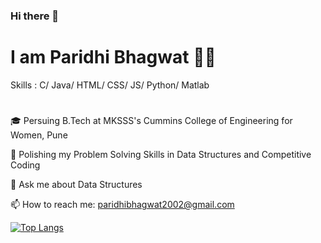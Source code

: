 ### Hi there 👋

# I am Paridhi Bhagwat :woman_technologist:

Skills : C/ Java/ HTML/ CSS/ JS/ Python/ Matlab

#
🎓 Persuing B.Tech at MKSSS's Cummins College of Engineering for Women, Pune

🌱 Polishing my Problem Solving Skills in Data Structures and Competitive Coding

💬 Ask me about Data Structures

📫 How to reach me: paridhibhagwat2002@gmail.com

[![Top Langs](https://github-readme-stats.vercel.app/api/top-langs/?username=P-Paridhi)](https://github.com/anuraghazra/github-readme-stats)


